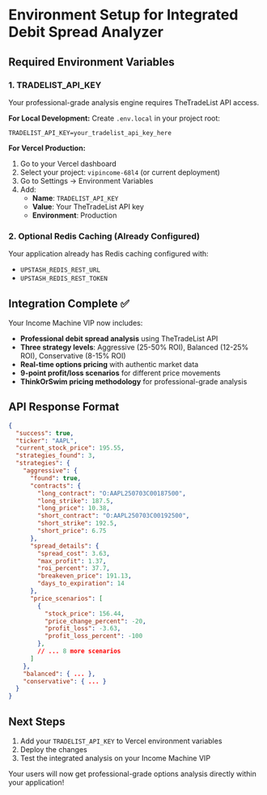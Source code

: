 # Environment Setup for Integrated Debit Spread Analyzer

## Required Environment Variables

### 1. TRADELIST_API_KEY
Your professional-grade analysis engine requires TheTradeList API access.

**For Local Development:**
Create `.env.local` in your project root:
```
TRADELIST_API_KEY=your_tradelist_api_key_here
```

**For Vercel Production:**
1. Go to your Vercel dashboard
2. Select your project: `vipincome-68l4` (or current deployment)
3. Go to Settings → Environment Variables
4. Add:
   - **Name**: `TRADELIST_API_KEY`
   - **Value**: Your TheTradeList API key
   - **Environment**: Production

### 2. Optional Redis Caching (Already Configured)
Your application already has Redis caching configured with:
- `UPSTASH_REDIS_REST_URL`
- `UPSTASH_REDIS_REST_TOKEN`

## Integration Complete ✅

Your Income Machine VIP now includes:
- **Professional debit spread analysis** using TheTradeList API
- **Three strategy levels**: Aggressive (25-50% ROI), Balanced (12-25% ROI), Conservative (8-15% ROI)
- **Real-time options pricing** with authentic market data
- **9-point profit/loss scenarios** for different price movements
- **ThinkOrSwim pricing methodology** for professional-grade analysis

## API Response Format
```json
{
  "success": true,
  "ticker": "AAPL",
  "current_stock_price": 195.55,
  "strategies_found": 3,
  "strategies": {
    "aggressive": {
      "found": true,
      "contracts": {
        "long_contract": "O:AAPL250703C00187500",
        "long_strike": 187.5,
        "long_price": 10.38,
        "short_contract": "O:AAPL250703C00192500", 
        "short_strike": 192.5,
        "short_price": 6.75
      },
      "spread_details": {
        "spread_cost": 3.63,
        "max_profit": 1.37,
        "roi_percent": 37.7,
        "breakeven_price": 191.13,
        "days_to_expiration": 14
      },
      "price_scenarios": [
        {
          "stock_price": 156.44,
          "price_change_percent": -20,
          "profit_loss": -3.63,
          "profit_loss_percent": -100
        },
        // ... 8 more scenarios
      ]
    },
    "balanced": { ... },
    "conservative": { ... }
  }
}
```

## Next Steps
1. Add your `TRADELIST_API_KEY` to Vercel environment variables
2. Deploy the changes
3. Test the integrated analysis on your Income Machine VIP

Your users will now get professional-grade options analysis directly within your application! 